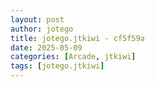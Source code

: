 ```yaml
---
layout: post
author: jotego
title: jotego.jtkiwi - cf5f59a
date: 2025-05-09
categories: [Arcade, jtkiwi]
tags: [jotego.jtkiwi]
---
```


